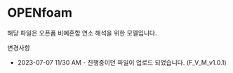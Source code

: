 # OPENfoam

해당 파일은 오픈폼 비예혼합 연소 해석을 위한 모델입니다.


변경사항

- 2023-07-07 11/30 AM - 진행중이던 파일이 업로드 되었습니다. (F_V_M_v1.0.1)
